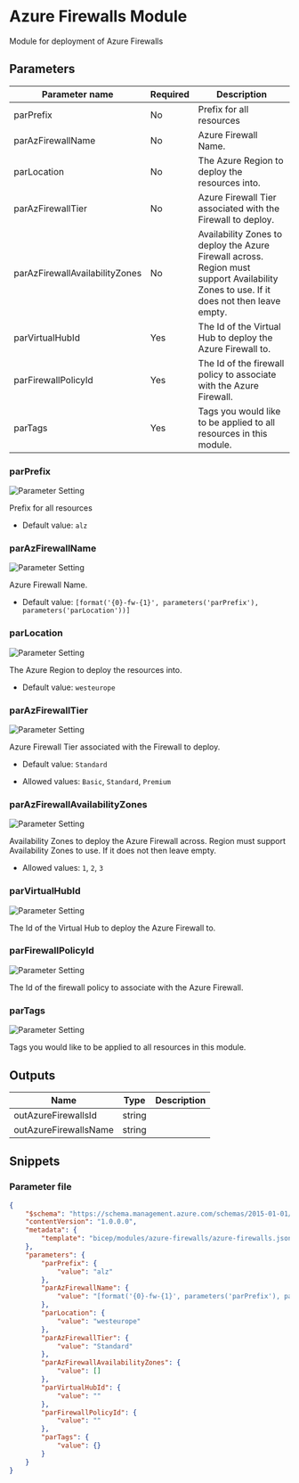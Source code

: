 # Azure Firewalls Module

Module for deployment of Azure Firewalls

## Parameters

Parameter name | Required | Description
-------------- | -------- | -----------
parPrefix      | No       | Prefix for all resources
parAzFirewallName | No       | Azure Firewall Name.
parLocation    | No       | The Azure Region to deploy the resources into.
parAzFirewallTier | No       | Azure Firewall Tier associated with the Firewall to deploy.
parAzFirewallAvailabilityZones | No       | Availability Zones to deploy the Azure Firewall across. Region must support Availability Zones to use. If it does not then leave empty.
parVirtualHubId | Yes      | The Id of the Virtual Hub to deploy the Azure Firewall to.
parFirewallPolicyId | Yes      | The Id of the firewall policy to associate with the Azure Firewall.
parTags        | Yes      | Tags you would like to be applied to all resources in this module.

### parPrefix

![Parameter Setting](https://img.shields.io/badge/parameter-optional-green?style=flat-square)

Prefix for all resources

- Default value: `alz`

### parAzFirewallName

![Parameter Setting](https://img.shields.io/badge/parameter-optional-green?style=flat-square)

Azure Firewall Name.

- Default value: `[format('{0}-fw-{1}', parameters('parPrefix'), parameters('parLocation'))]`

### parLocation

![Parameter Setting](https://img.shields.io/badge/parameter-optional-green?style=flat-square)

The Azure Region to deploy the resources into.

- Default value: `westeurope`

### parAzFirewallTier

![Parameter Setting](https://img.shields.io/badge/parameter-optional-green?style=flat-square)

Azure Firewall Tier associated with the Firewall to deploy.

- Default value: `Standard`

- Allowed values: `Basic`, `Standard`, `Premium`

### parAzFirewallAvailabilityZones

![Parameter Setting](https://img.shields.io/badge/parameter-optional-green?style=flat-square)

Availability Zones to deploy the Azure Firewall across. Region must support Availability Zones to use. If it does not then leave empty.

- Allowed values: `1`, `2`, `3`

### parVirtualHubId

![Parameter Setting](https://img.shields.io/badge/parameter-required-orange?style=flat-square)

The Id of the Virtual Hub to deploy the Azure Firewall to.

### parFirewallPolicyId

![Parameter Setting](https://img.shields.io/badge/parameter-required-orange?style=flat-square)

The Id of the firewall policy to associate with the Azure Firewall.

### parTags

![Parameter Setting](https://img.shields.io/badge/parameter-required-orange?style=flat-square)

Tags you would like to be applied to all resources in this module.

## Outputs

Name | Type | Description
---- | ---- | -----------
outAzureFirewallsId | string |
outAzureFirewallsName | string |

## Snippets

### Parameter file

```json
{
    "$schema": "https://schema.management.azure.com/schemas/2015-01-01/deploymentParameters.json#",
    "contentVersion": "1.0.0.0",
    "metadata": {
        "template": "bicep/modules/azure-firewalls/azure-firewalls.json"
    },
    "parameters": {
        "parPrefix": {
            "value": "alz"
        },
        "parAzFirewallName": {
            "value": "[format('{0}-fw-{1}', parameters('parPrefix'), parameters('parLocation'))]"
        },
        "parLocation": {
            "value": "westeurope"
        },
        "parAzFirewallTier": {
            "value": "Standard"
        },
        "parAzFirewallAvailabilityZones": {
            "value": []
        },
        "parVirtualHubId": {
            "value": ""
        },
        "parFirewallPolicyId": {
            "value": ""
        },
        "parTags": {
            "value": {}
        }
    }
}
```
